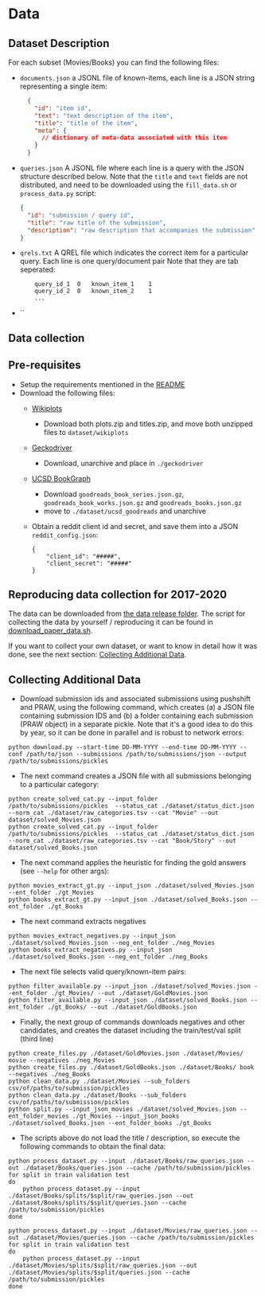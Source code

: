 # Data




## Dataset Description

For each subset (Movies/Books) you can find the following files:

- `documents.json`  a JSONL file of known-items, each line is a JSON string representing a single item:
  ```json
    {
      "id": "item id",
      "text": "text description of the item",
      "title": "title of the item",
      "meta": {
        // dictionary of meta-data associated with this item
      }
    }
  ```
- `queries.json` A JSONL file where each line is a query with the JSON structure described below. 
Note that the `title` and `text` fields are not distributed, and need to be downloaded using 
the `fill_data.sh` or `process_data.py` script:
    ```json
    {
      "id": "submission / query id",
      "title": "raw title of the submission",
      "description": "raw description that accompanies the submission"
    }
    ``` 
- `qrels.txt` A QREL file which indicates the correct item for a particular query. Each line is one query/document pair 
    Note that they are tab seperated:  
    ```
        query_id_1	0	known_item_1	1
        query_id_2	0	known_item_2	1
        ...        
    ``` 
- ``


 
## Data collection

## Pre-requisites

- Setup the requirements mentioned in the [README](README.md)
- Download the following files: 
    - [Wikiplots](https://github.com/markriedl/WikiPlots)
        - Download both plots.zip and titles.zip, and move both unzipped files to `dataset/wikiplots`
    - [Geckodriver](https://github.com/mozilla/geckodriver/releases)
        - Download, unarchive and place in `./geckodriver`
    - [UCSD BookGraph](https://sites.google.com/eng.ucsd.edu/ucsdbookgraph/home)
        - Download `goodreads_book_series.json.gz`, `goodreads_book_works.json.gz` and `goodreads_books.json.gz`
        - move to `./dataset/ucsd_goodreads` and unarchive
  - Obtain a reddit client id and secret, and save them into a JSON `reddit_config.json`:

        {
            "client_id": "#####",
            "client_secret": "#####"
        }
        
        
## Reproducing data collection for 2017-2020

The data can be downloaded from [the data release folder](./data_release/). The script for collecting the data by yourself / reproducing it can be found in [download_paper_data.sh](download_paper_data.sh). 

If you want to collect your own dataset, or want to know in detail how it 
was done, see the next section: [Collecting Additional Data](#collecting-additional-data).   



## Collecting Additional Data

- Download submission ids and associated submissions using pushshift and PRAW, using the following command, which creates (a) a JSON file containing submission IDS and (b) a folder containing each submission (PRAW object) in a separate pickle. Note that it's a good idea to do this by year, so it can be done in parallel and is robust to network errors:
```
python download.py --start-time DD-MM-YYYY --end-time DD-MM-YYYY --conf /path/to/json --submissions /path/to/submissions/json --output /path/to/submissions/pickles 
```

-  The next command creates a JSON file with all submissions belonging to a particular category:

```
python create_solved_cat.py --input_folder /path/to/submissions/pickles  --status_cat ./dataset/status_dict.json --norm_cat ./dataset/raw_categories.tsv --cat "Movie" --out dataset/solved_Movies.json
python create_solved_cat.py --input_folder /path/to/submissions/pickles  --status_cat ./dataset/status_dict.json --norm_cat ./dataset/raw_categories.tsv --cat "Book/Story" --out dataset/solved_Books.json
```
- The next command applies the heuristic for finding the gold answers (see `--help` for other args):
```
python movies_extract_gt.py --input_json ./dataset/solved_Movies.json --ent_folder ./gt_Movies
python books_extract_gt.py --input_json ./dataset/solved_Books.json --ent_folder ./gt_Books
```
- The next command extracts negatives
```
python movies_extract_negatives.py --input_json ./dataset/solved_Movies.json --neg_ent_folder ./neg_Movies
python books_extract_negatives.py --input_json ./dataset/solved_Books.json --neg_ent_folder ./neg_Books
```
- The next file selects valid query/known-item pairs:
```
python filter_available.py --input_json ./dataset/solved_Movies.json --ent_folder ./gt_Movies/ --out ./dataset/GoldMovies.json
python filter_available.py --input_json ./dataset/solved_Books.json --ent_folder ./gt_Books/ --out ./dataset/GoldBooks.json
``` 
- Finally, the next group of commands downloads negatives and other candidates, and creates the dataset including the train/test/val split (third line)
```
python create_files.py ./dataset/GoldMovies.json ./dataset/Movies/ movie --negatives ./neg_Movies
python create_files.py ./dataset/GoldBooks.json ./dataset/Books/ book --negatives ./neg_Books
python clean_data.py ./dataset/Movies --sub_folders csv/of/paths/to/submission/pickles
python clean_data.py ./dataset/Books --sub_folders csv/of/paths/to/submission/pickles
python split.py --input_json_movies ./dataset/solved_Movies.json --ent_folder_movies ./gt_Movies --input_json_books ./dataset/solved_Books.json --ent_folder_books ./gt_Books
```
- The scripts above do not load the title / description, so execute the following commands to 
obtain the final data:

```
python process_dataset.py --input ./dataset/Books/raw_queries.json --out ./dataset/Books/queries.json --cache /path/to/submission/pickles
for split in train validation test
do
    python process_dataset.py --input ./dataset/Books/splits/$split/raw_queries.json --out ./dataset/Books/splits/$split/queries.json --cache /path/to/submission/pickles
done

python process_dataset.py --input ./dataset/Movies/raw_queries.json --out ./dataset/Movies/queries.json --cache /path/to/submission/pickles
for split in train validation test
do
    python process_dataset.py --input ./dataset/Movies/splits/$split/raw_queries.json --out ./dataset/Movies/splits/$split/queries.json --cache /path/to/submission/pickles
done
``` 